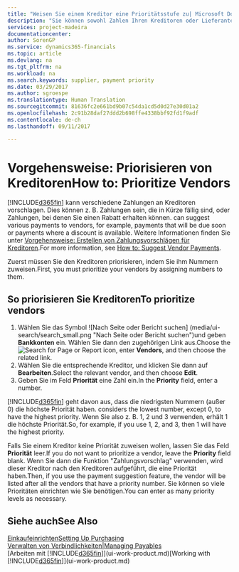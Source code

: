 ```yaml
---
title: "Weisen Sie einem Kreditor eine Prioritätsstufe zu| Microsoft Docs"
description: "Sie können sowohl Zahlen Ihren Kreditoren oder Lieferanten zuweisen, um sie zu priorisieren und Zahlungsvorschläge in Financials zu erleichtern."
services: project-madeira
documentationcenter: 
author: SorenGP
ms.service: dynamics365-financials
ms.topic: article
ms.devlang: na
ms.tgt_pltfrm: na
ms.workload: na
ms.search.keywords: supplier, payment priority
ms.date: 03/29/2017
ms.author: sgroespe
ms.translationtype: Human Translation
ms.sourcegitcommit: 81636fc2e661bd9b07c54da1cd5d0d27e30d01a2
ms.openlocfilehash: 2c91b28daf27ddd2b698ffe4338bbf92fd1f9adf
ms.contentlocale: de-ch
ms.lasthandoff: 09/11/2017

---
```

# <a name="how-to-prioritize-vendors"></a><span data-ttu-id="9aa84-103">Vorgehensweise: Priorisieren von Kreditoren</span><span class="sxs-lookup"><span data-stu-id="9aa84-103">How to: Prioritize Vendors</span></span>
[!INCLUDE[d365fin](includes/d365fin_md.md)]<span data-ttu-id="9aa84-104"> kann verschiedene Zahlungen an Kreditoren vorschlagen. Dies können z. B. Zahlungen sein, die in Kürze fällig sind, oder Zahlungen, bei denen Sie einen Rabatt erhalten können.</span><span class="sxs-lookup"><span data-stu-id="9aa84-104"> can suggest various payments to vendors, for example, payments that will be due soon or payments where a discount is available.</span></span> <span data-ttu-id="9aa84-105">Weitere Informationen finden Sie unter [Vorgehensweise: Erstellen von Zahlungsvorschlägen für Kreditoren](payables-how-suggest-vendor-payments.md).</span><span class="sxs-lookup"><span data-stu-id="9aa84-105">For more information, see [How to: Suggest Vendor Payments](payables-how-suggest-vendor-payments.md).</span></span>

<span data-ttu-id="9aa84-106">Zuerst müssen Sie den Kreditoren priorisieren, indem Sie ihm Nummern zuweisen.</span><span class="sxs-lookup"><span data-stu-id="9aa84-106">First, you must prioritize your vendors by assigning numbers to them.</span></span>

## <a name="to-prioritize-vendors"></a><span data-ttu-id="9aa84-107">So priorisieren Sie Kreditoren</span><span class="sxs-lookup"><span data-stu-id="9aa84-107">To prioritize vendors</span></span>
1. <span data-ttu-id="9aa84-108">Wählen Sie das Symbol ![Nach Seite oder Bericht suchen] (media/ui-search/search_small.png "Nach Seite oder Bericht suchen")und geben **Bankkonten** ein. Wählen Sie dann den zugehörigen Link aus.</span><span class="sxs-lookup"><span data-stu-id="9aa84-108">Choose the ![Search for Page or Report](media/ui-search/search_small.png "Search for Page or Report icon") icon, enter **Vendors**, and then choose the related link.</span></span>
2. <span data-ttu-id="9aa84-109">Wählen Sie die entsprechende Kreditor, und klicken Sie dann auf **Bearbeiten**.</span><span class="sxs-lookup"><span data-stu-id="9aa84-109">Select the relevant vendor, and then choose **Edit**.</span></span>
3. <span data-ttu-id="9aa84-110">Geben Sie im Feld **Priorität** eine Zahl ein.</span><span class="sxs-lookup"><span data-stu-id="9aa84-110">In the **Priority** field, enter a number.</span></span>

[!INCLUDE[d365fin](includes/d365fin_md.md)]<span data-ttu-id="9aa84-111"> geht davon aus, dass die niedrigsten Nummern (außer 0) die höchste Priorität haben.</span><span class="sxs-lookup"><span data-stu-id="9aa84-111"> considers the lowest number, except 0, to have the highest priority.</span></span> <span data-ttu-id="9aa84-112">Wenn Sie also z. B. 1, 2 und 3 verwenden, erhält 1 die höchste Priorität.</span><span class="sxs-lookup"><span data-stu-id="9aa84-112">So, for example, if you use 1, 2, and 3, then 1 will have the highest priority.</span></span>

<span data-ttu-id="9aa84-113">Falls Sie einem Kreditor keine Priorität zuweisen wollen, lassen Sie das Feld **Priorität** leer.</span><span class="sxs-lookup"><span data-stu-id="9aa84-113">If you do not want to prioritize a vendor, leave the **Priority** field blank.</span></span> <span data-ttu-id="9aa84-114">Wenn Sie dann die Funktion "Zahlungsvorschlag" verwenden, wird dieser Kreditor nach den Kreditoren aufgeführt, die eine Priorität haben.</span><span class="sxs-lookup"><span data-stu-id="9aa84-114">Then, if you use the payment suggestion feature, the vendor will be listed after all the vendors that have a priority number.</span></span> <span data-ttu-id="9aa84-115">Sie können so viele Prioritäten einrichten wie Sie benötigen.</span><span class="sxs-lookup"><span data-stu-id="9aa84-115">You can enter as many priority levels as necessary.</span></span>

## <a name="see-also"></a><span data-ttu-id="9aa84-116">Siehe auch</span><span class="sxs-lookup"><span data-stu-id="9aa84-116">See Also</span></span>
[<span data-ttu-id="9aa84-117">Einkaufeinrichten</span><span class="sxs-lookup"><span data-stu-id="9aa84-117">Setting Up Purchasing</span></span>](purchasing-setup-purchasing.md)  
[<span data-ttu-id="9aa84-118">Verwalten von Verbindlichkeiten|</span><span class="sxs-lookup"><span data-stu-id="9aa84-118">Managing Payables</span></span>](payables-manage-payables.md)  
<span data-ttu-id="9aa84-119">[Arbeiten mit [!INCLUDE[d365fin](includes/d365fin_md.md)]](ui-work-product.md)</span><span class="sxs-lookup"><span data-stu-id="9aa84-119">[Working with [!INCLUDE[d365fin](includes/d365fin_md.md)]](ui-work-product.md)</span></span>

